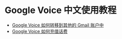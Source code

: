 # Google Voice 中文使用教程

* [Google Voice 如何转移到其他的 Gmail 账户中](https://github.com/googlevoicehub/GoogleVoice/issues/2)
* [Google Voice 如何充值话费](https://github.com/googlevoicehub/GoogleVoice/issues/3)
